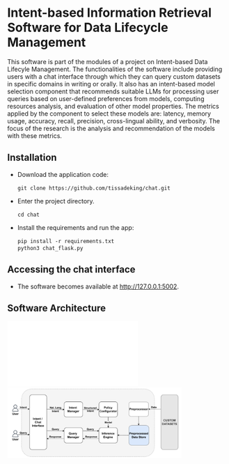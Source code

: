 # Intent-based Information Retrieval Software for Data Lifecycle Management

This software is part of the modules of a project on Intent-based Data Lifecyle Management. 
The functionalities of the software include providing users with a chat interface through which they can query custom datasets in specific domains in writing or orally.
It also has an intent-based model selection component that recommends suitable LLMs for processing user queries based on user-defined preferences from models, computing resources analysis, and evaluation of other model properties.
The metrics applied by the component to select these models are: latency, memory usage, accuracy, recall, precision, cross-lingual ability, and verbosity. 
The focus of the research is the analysis and recommendation of the models with these metrics.

## Installation

- Download the application code:
    ```
    git clone https://github.com/tissadeking/chat.git
    ```
- Enter the project directory.
    ```
    cd chat

- Install the requirements and run the app:
    ```
    pip install -r requirements.txt
    python3 chat_flask.py
    ```
## Accessing the chat interface
- The software becomes available at http://127.0.0.1:5002.

## Software Architecture
![Alt text](chat_info_retrieval.pdf)
<img src="chat_info_retrieval.pdf" alt="Description" width="400">

